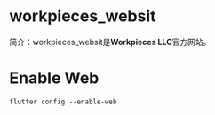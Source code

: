 # workpieces_websit

简介：workpieces_websit是**Workpieces LLC**官方网站。


# Enable Web

```
flutter config --enable-web
```